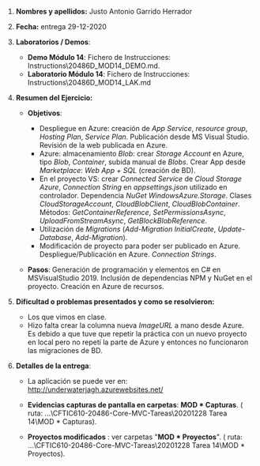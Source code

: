 1. **Nombres y apellidos:** Justo Antonio Garrido Herrador

2. **Fecha:** entrega 29-12-2020

3. **Laboratorios / Demos**: 
   
   - **Demo Módulo 14**: Fichero de Instrucciones: Instructions\20486D_MOD14_DEMO.md. 
   - **Laboratorio Módulo 14**: Fichero de Instrucciones: Instructions\20486D_MOD14_LAK.md
   
4. **Resumen del Ejercicio:**

   * **Objetivos**: 
     
      * Despliegue en Azure: creación de *App Service*, *resource group*, *Hosting Plan*, *Service Plan*. Publicación desde MS Visual Studio. Revisión de la web publicada en Azure. 
      * Azure: almacenamiento *Blob*: crear *Storage Account* en Azure, tipo *Blob*, *Container*, subida manual de *Blobs*. Crear App desde *Marketplace*: *Web App + SQL* (creación de BD).
      * En el proyecto VS: crear *Connected Service* de *Cloud Storage Azure*, *Connection String* en *appsettings.json* utilizado en controlador. Dependencia *NuGet* *WindowsAzure.Storage*. Clases *CloudStorageAccount*, *CloudBlobClient*, *CloudBlobContainer*. Métodos: *GetContainerReference*, *SetPermissionsAsync*, *UploadFromStreamAsync*, *GetBlockBlobReference*.
      * Utilización de *Migrations* (*Add-Migration InitialCreate*, *Update-Database*, *Add-Migration*).
      * Modificación de proyecto para poder ser publicado en Azure. Despliegue/Publicación en Azure. *Connection Strings*.
   * **Pasos**:  Generación de programación y elementos en C# en MSVisualStudio 2019. Inclusión de dependencias NPM y NuGet en el proyecto. Creación en Azure de recursos.
   
5. **Dificultad o problemas presentados y como se resolvieron:**  

   * Los que vimos en clase.
   * Hizo falta crear la columna nueva *ImageURL* a mano desde Azure. Es debido a  que tuve que repetir la práctica con un nuevo proyecto en local pero no repetí la parte de Azure y entonces no funcionaron las migraciones de BD.

6. **Detalles de la entrega**: 

   * La aplicación se puede ver en: http://underwaterjagh.azurewebsites.net/

   * **Evidencias capturas de pantalla en carpetas**: **MOD * Capturas**. ( ruta: ...\\CFTIC610-20486-Core-MVC-Tareas\20201228 Tarea 14\MOD * Capturas).

   + **Proyectos modificados** : ver carpetas "**MOD * Proyectos**". ( ruta: ...\CFTIC610-20486-Core-MVC-Tareas\20201228 Tarea 14\MOD * Proyectos).

